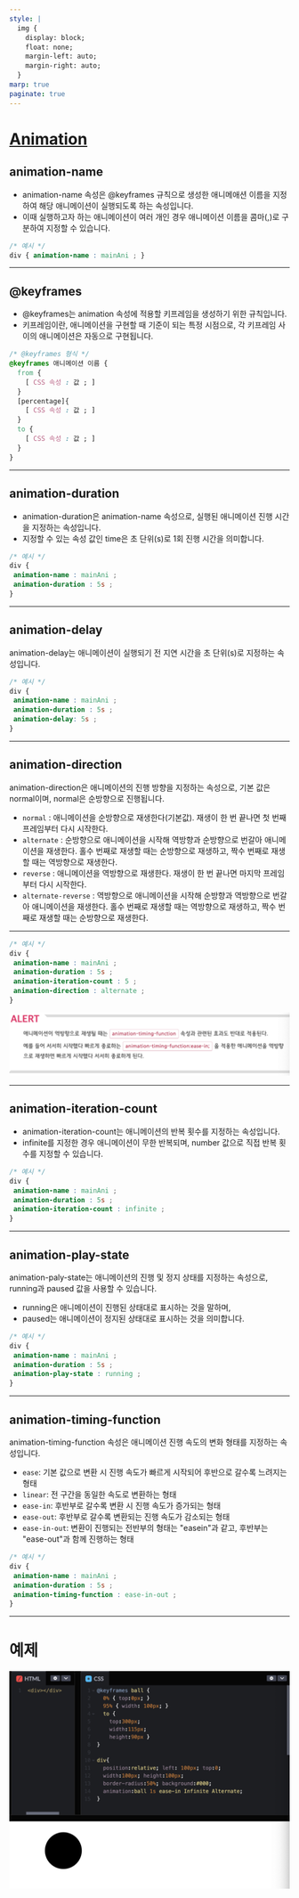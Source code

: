 ```yaml
---
style: |
  img {
    display: block;
    float: none;
    margin-left: auto;
    margin-right: auto;
  }
marp: true
paginate: true
---
```

# [Animation](https://webclub.tistory.com/621)
## animation-name
- animation-name 속성은 @keyframes 규칙으로 생성한 애니메애션 이름을 지정하여 해당 애니메이션이 실행되도록 하는 속성입니다.
- 이때 실행하고자 하는 애니메이션이 여러 개인 경우 애니메이션 이름을 콤마(,)로 구분하여 지정할 수 있습니다.

```css
/* 예시 */
div { animation-name : mainAni ; }
```


---
## @keyframes
- @keyframes는 animation 속성에 적용할 키프레임을 생성하기 위한 규칙입니다.
- 키프레임이란, 애니메이션을 구현할 때 기준이 되는 특정 시점으로, 각 키프레임 사이의 애니메이션은 자동으로 구현됩니다.

```css
/* @keyframes 형식 */
@keyframes 애니메이션 이름 {
  from {
    [ CSS 속성 : 값 ; ]
  }
  [percentage]{
    [ CSS 속성 : 값 ; ]
  }
  to {
    [ CSS 속성 : 값 ; ]
  }
}
```

---
## animation-duration
- animation-duration은 animation-name 속성으로, 실행된 애니메이션 진행 시간을 지정하는 속성입니다.
- 지정할 수 있는 속성 값인 time은 초 단위(s)로 1회 진행 시간을 의미합니다.

```css
/* 예시 */
div {
 animation-name : mainAni ;
 animation-duration : 5s ;
}
```

---
## animation-delay
animation-delay는 애니메이션이 실행되기 전 지연 시간을 초 단위(s)로 지정하는 속성입니다.

```css
/* 예시 */
div {
 animation-name : mainAni ;
 animation-duration : 5s ;
 animation-delay: 5s ;
}
```

---
## animation-direction
animation-direction은 애니메이션의 진행 방향을 지정하는 속성으로, 기본 값은 normal이며, normal은 순방향으로 진행됩니다.
- `normal` : 애니메이션을 순방향으로 재생한다(기본값). 재생이 한 번 끝나면 첫 번째 프레임부터 다시 시작한다.
- `alternate` : 순방향으로 애니메이션을 시작해 역방향과 순방향으로 번갈아 애니메이션을 재생한다. 홀수 번째로 재생할 때는 순방향으로 재생하고, 짝수 번째로 재생할 때는 역방향으로 재생한다.
- `reverse` : 애니메이션을 역방향으로 재생한다. 재생이 한 번 끝나면 마지막 프레임부터 다시 시작한다.
- `alternate-reverse` : 역방향으로 애니메이션을 시작해 순방향과 역방향으로 번갈아 애니메이션을 재생한다. 홀수 번째로 재생할 때는 역방향으로 재생하고, 짝수 번째로 재생할 때는 순방향으로 재생한다.

---
```css
/* 예시 */
div {
 animation-name : mainAni ;
 animation-duration : 5s ;
 animation-iteration-count : 5 ;
 animation-direction : alternate ;
}
```
![Alt text](./img/animation/image.png)

---
## animation-iteration-count
- animation-iteration-count는 애니메이션의 반복 횟수를 지정하는 속성입니다.
- infinite를 지정한 경우 애니메이션이 무한 반복되며, number 값으로 직접 반복 횟수를 지정할 수 있습니다.

```css
/* 예시 */
div {
 animation-name : mainAni ;
 animation-duration : 5s ;
 animation-iteration-count : infinite ;
}
```

---
## animation-play-state
animation-paly-state는 애니메이션의 진행 및 정지 상태를 지정하는 속성으로, running과 paused 값을 사용할 수 있습니다.
- running은 애니메이션이 진행된 상태대로 표시하는 것을 말하며,
- paused는 애니메이션이 정지된 상태대로 표시하는 것을 의미합니다.

```css
/* 예시 */
div {
 animation-name : mainAni ;
 animation-duration : 5s ;
 animation-play-state : running ;
}
```

---
## animation-timing-function
animation-timing-function 속성은 애니메이션 진행 속도의 변화 형태를 지정하는 속성입니다.
- `ease`: 기본 값으로 변환 시 진행 속도가 빠르게 시작되어 후반으로 갈수록 느려지는 형태
- `linear`: 전 구간을 동일한 속도로 변환하는 형태
- `ease-in`: 후반부로 갈수록 변환 시 진행 속도가 증가되는 형태
- `ease-out`: 후반부로 갈수록 변환되는 진행 속도가 감소되는 형태
- `ease-in-out`: 변환이 진행되는 전반부의 형태는 "easein"과 같고, 후반부는 "ease-out"과 함께 진행하는 형태

```css
/* 예시 */
div {
 animation-name : mainAni ;
 animation-duration : 5s ;
 animation-timing-function : ease-in-out ;
}
```

---
# 예제 
![w:800](./img/animation/image-1.png)



